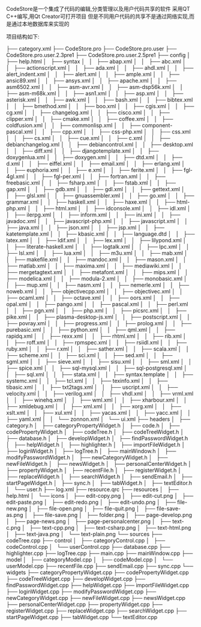 CodeStore是一个集成了代码的编辑,分类管理以及用户代码共享的软件
采用QT C++编写,用Qt Creator可打开项目
但是不同用户代码的共享不是通过网络实现,而是通过本地数据库来实现的

项目结构如下:

├── category.xml
├── CodeStore.pro
├── CodeStore.pro.user
├── CodeStore.pro.user.2.3pre1
├── CodeStore.pro.user.2.5pre1
├── config
│   ├── help.html
│   ├── syntax
│   │   ├── abap.xml
│   │   ├── abc.xml
│   │   ├── actionscript.xml
│   │   ├── ada.xml
│   │   ├── ahdl.xml
│   │   ├── alert_indent.xml
│   │   ├── alert.xml
│   │   ├── ample.xml
│   │   ├── ansic89.xml
│   │   ├── ansys.xml
│   │   ├── apache.xml
│   │   ├── asm6502.xml
│   │   ├── asm-avr.xml
│   │   ├── asm-dsp56k.xml
│   │   ├── asm-m68k.xml
│   │   ├── asn1.xml
│   │   ├── asp.xml
│   │   ├── asterisk.xml
│   │   ├── awk.xml
│   │   ├── bash.xml
│   │   ├── bibtex.xml
│   │   ├── bmethod.xml
│   │   ├── boo.xml
│   │   ├── cgis.xml
│   │   ├── cg.xml
│   │   ├── changelog.xml
│   │   ├── cisco.xml
│   │   ├── clipper.xml
│   │   ├── cmake.xml
│   │   ├── coffee.xml
│   │   ├── coldfusion.xml
│   │   ├── commonlisp.xml
│   │   ├── component-pascal.xml
│   │   ├── cpp.xml
│   │   ├── css-php.xml
│   │   ├── css.xml
│   │   ├── cs.xml
│   │   ├── cue.xml
│   │   ├── c.xml
│   │   ├── debianchangelog.xml
│   │   ├── debiancontrol.xml
│   │   ├── desktop.xml
│   │   ├── diff.xml
│   │   ├── djangotemplate.xml
│   │   ├── doxygenlua.xml
│   │   ├── doxygen.xml
│   │   ├── dtd.xml
│   │   ├── d.xml
│   │   ├── eiffel.xml
│   │   ├── email.xml
│   │   ├── erlang.xml
│   │   ├── euphoria.xml
│   │   ├── e.xml
│   │   ├── ferite.xml
│   │   ├── fgl-4gl.xml
│   │   ├── fgl-per.xml
│   │   ├── fortran.xml
│   │   ├── freebasic.xml
│   │   ├── fsharp.xml
│   │   ├── fstab.xml
│   │   ├── gap.xml
│   │   ├── gdb.xml
│   │   ├── gdl.xml
│   │   ├── gettext.xml
│   │   ├── glsl.xml
│   │   ├── gnuassembler.xml
│   │   ├── go.xml
│   │   ├── grammar.xml
│   │   ├── haskell.xml
│   │   ├── haxe.xml
│   │   ├── html-php.xml
│   │   ├── html.xml
│   │   ├── idconsole.xml
│   │   ├── idl.xml
│   │   ├── ilerpg.xml
│   │   ├── inform.xml
│   │   ├── ini.xml
│   │   ├── javadoc.xml
│   │   ├── javascript-php.xml
│   │   ├── javascript.xml
│   │   ├── java.xml
│   │   ├── json.xml
│   │   ├── jsp.xml
│   │   ├── katetemplate.xml
│   │   ├── kbasic.xml
│   │   ├── language.dtd
│   │   ├── latex.xml
│   │   ├── ldif.xml
│   │   ├── lex.xml
│   │   ├── lilypond.xml
│   │   ├── literate-haskell.xml
│   │   ├── logtalk.xml
│   │   ├── lpc.xml
│   │   ├── lsl.xml
│   │   ├── lua.xml
│   │   ├── m3u.xml
│   │   ├── mab.xml
│   │   ├── makefile.xml
│   │   ├── mandoc.xml
│   │   ├── mason.xml
│   │   ├── matlab.xml
│   │   ├── maxima.xml
│   │   ├── mediawiki.xml
│   │   ├── mergetagtext.xml
│   │   ├── metafont.xml
│   │   ├── mips.xml
│   │   ├── modelica.xml
│   │   ├── modula-2.xml
│   │   ├── monobasic.xml
│   │   ├── mup.xml
│   │   ├── nasm.xml
│   │   ├── nemerle.xml
│   │   ├── noweb.xml
│   │   ├── objectivecpp.xml
│   │   ├── objectivec.xml
│   │   ├── ocaml.xml
│   │   ├── octave.xml
│   │   ├── oors.xml
│   │   ├── opal.xml
│   │   ├── pango.xml
│   │   ├── pascal.xml
│   │   ├── perl.xml
│   │   ├── pgn.xml
│   │   ├── php.xml
│   │   ├── picsrc.xml
│   │   ├── pike.xml
│   │   ├── plasma-desktop-js.xml
│   │   ├── postscript.xml
│   │   ├── povray.xml
│   │   ├── progress.xml
│   │   ├── prolog.xml
│   │   ├── purebasic.xml
│   │   ├── python.xml
│   │   ├── qml.xml
│   │   ├── rapidq.xml
│   │   ├── rexx.xml
│   │   ├── rhtml.xml
│   │   ├── rib.xml
│   │   ├── roff.xml
│   │   ├── rpmspec.xml
│   │   ├── rsiidl.xml
│   │   ├── ruby.xml
│   │   ├── r.xml
│   │   ├── sather.xml
│   │   ├── scala.xml
│   │   ├── scheme.xml
│   │   ├── sci.xml
│   │   ├── sed.xml
│   │   ├── sgml.xml
│   │   ├── sieve.xml
│   │   ├── sisu.xml
│   │   ├── sml.xml
│   │   ├── spice.xml
│   │   ├── sql-mysql.xml
│   │   ├── sql-postgresql.xml
│   │   ├── sql.xml
│   │   ├── stata.xml
│   │   ├── syntax.template
│   │   ├── systemc.xml
│   │   ├── tcl.xml
│   │   ├── texinfo.xml
│   │   ├── tibasic.xml
│   │   ├── txt2tags.xml
│   │   ├── uscript.xml
│   │   ├── velocity.xml
│   │   ├── verilog.xml
│   │   ├── vhdl.xml
│   │   ├── vrml.xml
│   │   ├── winehq.xml
│   │   ├── wml.xml
│   │   ├── xharbour.xml
│   │   ├── xmldebug.xml
│   │   ├── xml.xml
│   │   ├── xorg.xml
│   │   ├── xslt.xml
│   │   ├── xul.xml
│   │   ├── yacas.xml
│   │   ├── yacc.xml
│   │   ├── yaml.xml
│   │   └── zonnon.xml
│   └── ui.xml
├── headers
│   ├── category.h
│   ├── categoryPropertyWidget.h
│   ├── code.h
│   ├── codePropertyWidget.h
│   ├── codeTree.h
│   ├── codeTreeWidget.h
│   ├── database.h
│   ├── developWidget.h
│   ├── findPasswordWidget.h
│   ├── helpWidget.h
│   ├── highlighter.h
│   ├── importFileWidget.h
│   ├── loginWidget.h
│   ├── logTree.h
│   ├── mainWindow.h
│   ├── modifyPasswordWidget.h
│   ├── newCategoryWidget.h
│   ├── newFileWidget.h
│   ├── newsWidget.h
│   ├── personalCenterWidget.h
│   ├── propertyWidget.h
│   ├── recentFile.h
│   ├── registerWidget.h
│   ├── replaceWidget.h
│   ├── searchWidget.h
│   ├── sendEmail.h
│   ├── startPageWidget.h
│   ├── sync.h
│   ├── tabWidget.h
│   ├── textEditor.h
│   └── user.h
├── log.xml
├── resource.qrc
├── resources
│   ├── help.html
│   └── icons
│       ├── edit-copy.png
│       ├── edit-cut.png
│       ├── edit-paste.png
│       ├── edit-redo.png
│       ├── edit-undo.png
│       ├── file-new.png
│       ├── file-open.png
│       ├── file-quit.png
│       ├── file-save-as.png
│       ├── file-save.png
│       ├── folder.png
│       ├── page-develop.png
│       ├── page-news.png
│       ├── page-personalcenter.png
│       ├── text-c.png
│       ├── text-cpp.png
│       ├── text-csharp.png
│       ├── text-html.png
│       ├── text-java.png
│       └── text-plain.png
└── sources
    ├── codeTree.cpp
    ├── control
    │   ├── categoryControl.cpp
    │   ├── codeControl.cpp
    │   └── userControl.cpp
    ├── database.cpp
    ├── highlighter.cpp
    ├── logTree.cpp
    ├── main.cpp
    ├── mainWindow.cpp
    ├── model
    │   ├── categoryModel.cpp
    │   ├── codeModel.cpp
    │   └── userModel.cpp
    ├── recentFile.cpp
    ├── sendEmail.cpp
    ├── sync.cpp
    └── widgets
        ├── categoryPropertyWidget.cpp
        ├── codePropertyWidget.cpp
        ├── codeTreeWidget.cpp
        ├── developWidget.cpp
        ├── findPasswordWidget.cpp
        ├── helpWidget.cpp
        ├── importFileWidget.cpp
        ├── loginWidget.cpp
        ├── modifyPasswordWidget.cpp
        ├── newCategoryWidget.cpp
        ├── newFileWidget.cpp
        ├── newsWidget.cpp
        ├── personalCenterWidget.cpp
        ├── propertyWidget.cpp
        ├── registerWidget.cpp
        ├── replaceWidget.cpp
        ├── searchWidget.cpp
        ├── startPageWidget.cpp
        ├── tabWidget.cpp
        └── textEditor.cpp


